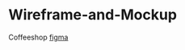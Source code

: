 # Wireframe-and-Mockup
Coffeeshop
[figma](https://www.figma.com/design/AeiUiRBv9ilBTvldFT83dp/Untitled?node-id=0-1&node-type=canvas&t=xUKOn06XfJgduwG4-0)
